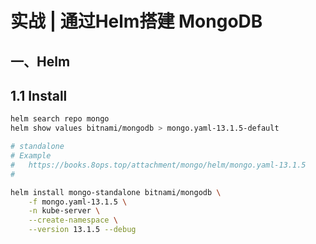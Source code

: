 # 实战 | 通过Helm搭建 MongoDB



## 一、Helm

## 1.1 Install

```bash
helm search repo mongo
helm show values bitnami/mongodb > mongo.yaml-13.1.5-default

# standalone
# Example
#   https://books.8ops.top/attachment/mongo/helm/mongo.yaml-13.1.5
#

helm install mongo-standalone bitnami/mongodb \
    -f mongo.yaml-13.1.5 \
    -n kube-server \
    --create-namespace \
    --version 13.1.5 --debug


```

